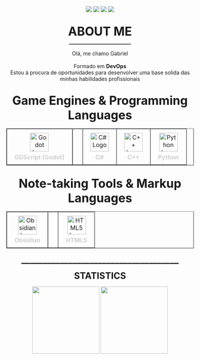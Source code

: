 <div align=center>
  <a href="https://www.linkedin.com/in/gabriel-tinen-hidalgo" >
    <img src="https://img.shields.io/badge/LinkedIn-282a35?style=for-the-badge&logo=linkedin&logoColor=8957af" /></a>
  <a href="https://www.reddit.com/user/Gtinen" >
    <img src="https://img.shields.io/badge/Reddit-282a35?style=for-the-badge&logo=reddit&logoColor=8957af" /></a>
  <a href="mailto:gabriel_tinen@hotmail.com" > 
    <img src="https://img.shields.io/badge/M._Outlook-282a35?style=for-the-badge&logo=microsoft-outlook&logoColor=8957af" /></a>
  <a href="mailto:gabrieltinenhidalgo@gmail.com" >
    <img src="https://img.shields.io/badge/Gmail-282a35?style=for-the-badge&logo=gmail&logoColor=8957af" /></a>
</div>

##

<p align=center height=100> <font size="+3"> <b>
     ABOUT ME </font size="+3"> 
     <br> _________________________ <br />
</b> </font size="+2"> </p>

<p align=center>
Olá, me chamo Gabriel <br> <br>
Formado em <b>DevOps</b> <br>
Estou à procura de oportunidades para desenvolver uma base solida das minhas habilidades profissionais <br>
</p>

##

<p align="center" height="100">
	<font size="+3"><b>
		Game Engines & Programming Languages
	</b></font>
	<!-- <br> _________________________ <br /> -->
</p>

<table border= none align="center" style="border-collapse: collapse;">
<tr>
<td align="center" style="padding: 10px 20px; border: 1px solid #0d1117;">
  <img height="50" width="50" src="https://cdn.jsdelivr.net/gh/devicons/devicon/icons/godot/godot-original.svg" alt="Godot Logo" />
  <div style="font-weight: bold; color: #cfcfcf; margin-top: 5px;">GDScript (Godot)</div>
</td>

<td style="border-left: 2px solid #555; width: 10px;"></td>

<td align="center" style="padding: 10px 20px; border: 1px solid #0d1117;">
  <img height="50" width="50" src="https://cdn.jsdelivr.net/gh/devicons/devicon/icons/csharp/csharp-original.svg" alt="C# Logo" />
  <div style="font-weight: bold; color: #cfcfcf; margin-top: 5px;">C#</div>
</td>

<td align="center" style="padding: 10px 20px; border: 1px solid #0d1117;">
  <img height="50" width="50" src="https://cdn.jsdelivr.net/gh/devicons/devicon/icons/cplusplus/cplusplus-original.svg" alt="C++ Logo" />
  <div style="font-weight: bold; color: #cfcfcf; margin-top: 5px;">C++</div>
</td>

<td align="center" style="padding: 10px 20px; border: 1px solid #0d1117;">
  <img height="50" width="50" src="https://cdn.jsdelivr.net/gh/devicons/devicon/icons/python/python-original.svg" alt="Python Logo" />
  <div style="font-weight: bold; color: #cfcfcf; margin-top: 5px;">Python</div>
</td>
</tr>
</table>

##

<!-- Note-taking Tools & Markup Languages -->
<p align="center" height="100">
	<font size="+3"><b>
		Note-taking Tools & Markup Languages
	</b></font>
	<!-- <br> _________________________ <br /> -->
</p>

<table border= none align="center" style="border-collapse: collapse;">
<tr>
<td align="center" style="padding: 10px 20px; border: 1px solid #0d1117;">
  <img height="50" width="50" src="https://upload.wikimedia.org/wikipedia/commons/1/10/2023_Obsidian_logo.svg" alt="Obsidian Logo" />
  <div style="font-weight: bold; color: #cfcfcf; margin-top: 5px;">Obsidian</div>
</td>

<td style="border-left: 2px solid #555; width: 10px;"></td>

<td align="center" style="padding: 10px 20px; border: 1px solid #0d1117;">
  <img height="50" width="50" src="https://cdn.jsdelivr.net/gh/devicons/devicon/icons/html5/html5-original.svg" alt="HTML5 Logo" />
  <div style="font-weight: bold; color: #cfcfcf; margin-top: 5px;">HTML5</div>
</td>
</tr>
</table>

<p align=center height=100> <font size="+2"> <b>
  _____________________________________
</b> </font size="+2"> </p> 

<p align=center height=100> <font size="+2"> <b>
    STATISTICS
</b> </font size="+2"> </p>

<div align=center>
    <a ref>
    <img width=% height="180em" src="https://github-readme-stats.vercel.app/api?username=GabrielTinen&show_icons=true&hide_title=true&hide_rank=true&include_all_commits=true&theme=ocean_dark" />
    <img width=% height="180em" src="https://github-readme-stats.vercel.app/api/top-langs/?username=GabrielTinen&show_icons=true&theme=ocean_dark" /> <br>
</div> <br>
